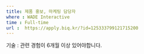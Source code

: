 ```yaml
---
title: 제품 홍보, 마케팅 담당자
where : WADE Interactive
time : Full-time
url :  https://apply.biq.kr/?id=125333799121715200
---
```

기술 : 관련 경험이 6개월 이상 있어야합니다.
